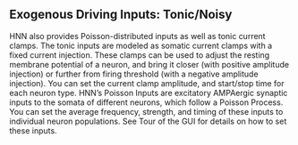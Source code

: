 ## Exogenous Driving Inputs: Tonic/Noisy ##

HNN also provides Poisson-distributed inputs as well as tonic current clamps. The tonic inputs are modeled as somatic current clamps with a fixed current injection. These clamps can be used to adjust the resting membrane potential of a neuron, and bring it closer (with positive amplitude injection) or further from firing threshold (with a negative amplitude injection). You can set the current clamp amplitude, and start/stop time for each neuron type. HNN’s Poisson Inputs are excitatory AMPAergic synaptic inputs to the somata of different neurons, which follow a Poisson Process. You can set the average frequency, strength, and timing of these inputs to individual neuron populations. See Tour of the GUI for details on how to set these inputs.

<br><br>
